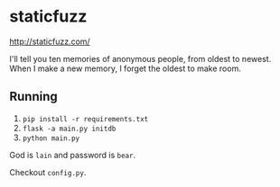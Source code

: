 # staticfuzz
http://staticfuzz.com/

I'll tell you ten memories of anonymous people, from oldest
to newest. When I make a new memory, I forget the oldest
to make room.


## Running

  1. `pip install -r requirements.txt`
  2. `flask -a main.py initdb`
  3. `python main.py`

God is `lain` and password is `bear`.

Checkout `config.py`.
